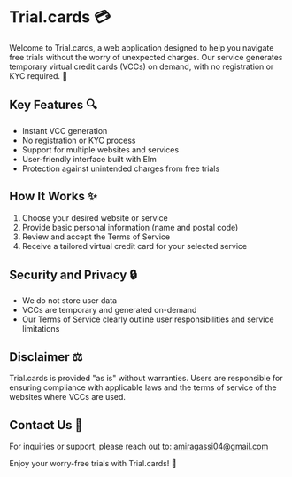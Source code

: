 # Trial.cards 💳

Welcome to Trial.cards, a web application designed to help you navigate free trials without the worry of unexpected charges. Our service generates temporary virtual credit cards (VCCs) on demand, with no registration or KYC required. 🎉

## Key Features 🔍

- Instant VCC generation
- No registration or KYC process
- Support for multiple websites and services
- User-friendly interface built with Elm
- Protection against unintended charges from free trials

## How It Works ✨

1. Choose your desired website or service
2. Provide basic personal information (name and postal code)
3. Review and accept the Terms of Service
4. Receive a tailored virtual credit card for your selected service

## Security and Privacy 🔒

- We do not store user data
- VCCs are temporary and generated on-demand
- Our Terms of Service clearly outline user responsibilities and service limitations

## Disclaimer ⚖️

Trial.cards is provided "as is" without warranties. Users are responsible for ensuring compliance with applicable laws and the terms of service of the websites where VCCs are used.

## Contact Us 📧

For inquiries or support, please reach out to: amiragassi04@gmail.com 

Enjoy your worry-free trials with Trial.cards! 🚀
